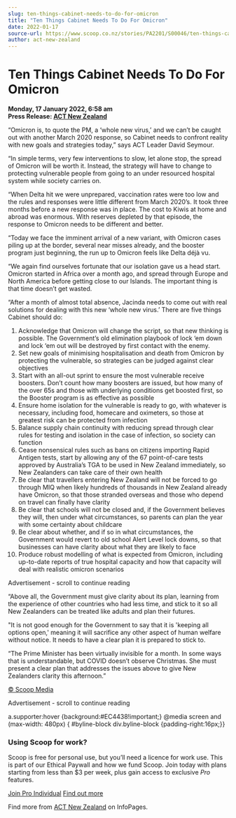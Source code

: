 ```yaml
---
slug: ten-things-cabinet-needs-to-do-for-omicron
title: "Ten Things Cabinet Needs To Do For Omicron"
date: 2022-01-17
source-url: https://www.scoop.co.nz/stories/PA2201/S00046/ten-things-cabinet-needs-to-do-for-omicron.htm
author: act-new-zealand
---
```

Ten Things Cabinet Needs To Do For Omicron
==========================================

**Monday, 17 January 2022, 6:58 am**  
**Press Release: [ACT New Zealand](https://info.scoop.co.nz/ACT_New_Zealand)**

“Omicron is, to quote the PM, a ‘whole new virus,’ and we can’t be caught out with another March 2020 response, so Cabinet needs to confront reality with new goals and strategies today,” says ACT Leader David Seymour.

“In simple terms, very few interventions to slow, let alone stop, the spread of Omicron will be worth it. Instead, the strategy will have to change to protecting vulnerable people from going to an under resourced hospital system while society carries on.

“When Delta hit we were unprepared, vaccination rates were too low and the rules and responses were little different from March 2020’s. It took three months before a new response was in place. The cost to Kiwis at home and abroad was enormous. With reserves depleted by that episode, the response to Omicron needs to be different and better.

“Today we face the imminent arrival of a new variant, with Omicron cases piling up at the border, several near misses already, and the booster program just beginning, the run up to Omicron feels like Delta déjà vu.

“We again find ourselves fortunate that our isolation gave us a head start. Omicron started in Africa over a month ago, and spread through Europe and North America before getting close to our Islands. The important thing is that time doesn’t get wasted.

“After a month of almost total absence, Jacinda needs to come out with real solutions for dealing with this new ‘whole new virus.’ There are five things Cabinet should do:

1.  Acknowledge that Omicron will change the script, so that new thinking is possible. The Government’s old elimination playbook of lock ‘em down and lock ‘em out will be destroyed by first contact with the enemy.
2.  Set new goals of minimising hospitalisation and death from Omicron by protecting the vulnerable, so strategies can be judged against clear objectives
3.  Start with an all-out sprint to ensure the most vulnerable receive boosters. Don’t count how many boosters are issued, but how many of the over 65s and those with underlying conditions get boosted first, so the Booster program is as effective as possible
4.  Ensure home isolation for the vulnerable is ready to go, with whatever is necessary, including food, homecare and oximeters, so those at greatest risk can be protected from infection
5.  Balance supply chain continuity with reducing spread through clear rules for testing and isolation in the case of infection, so society can function
6.  Cease nonsensical rules such as bans on citizens importing Rapid Antigen tests, start by allowing any of the 67 point-of-care tests approved by Australia’s TGA to be used in New Zealand immediately, so New Zealanders can take care of their own health
7.  Be clear that travellers entering New Zealand will not be forced to go through MIQ when likely hundreds of thousands in New Zealand already have Omicron, so that those stranded overseas and those who depend on travel can finally have clarity
8.  Be clear that schools will not be closed and, if the Government believes they will, then under what circumstances, so parents can plan the year with some certainty about childcare
9.  Be clear about whether, and if so in what circumstances, the Government would revert to old school Alert Level lock downs, so that businesses can have clarity about what they are likely to face
10.  Produce robust modelling of what is expected from Omicron, including up-to-date reports of true hospital capacity and how that capacity will deal with realistic omicron scenarios

Advertisement - scroll to continue reading





“Above all, the Government must give clarity about its plan, learning from the experience of other countries who had less time, and stick to it so all New Zealanders can be treated like adults and plan their futures.

"It is not good enough for the Government to say that it is 'keeping all options open,' meaning it will sacrifice any other aspect of human welfare without notice. It needs to have a clear plan it is prepared to stick to.

“The Prime Minister has been virtually invisible for a month. In some ways that is understandable, but COVID doesn’t observe Christmas. She must present a clear plan that addresses the issues above to give New Zealanders clarity this afternoon.”

[© Scoop Media](http://www.scoop.co.nz/about/terms.html)  

Advertisement - scroll to continue reading



a.supporter:hover {background:#EC4438!important;} @media screen and (max-width: 480px) { #byline-block div.byline-block {padding-right:16px;}}

### Using Scoop for work?

Scoop is free for personal use, but you’ll need a licence for work use. This is part of our Ethical Paywall and how we fund Scoop. Join today with plans starting from less than $3 per week, plus gain access to exclusive _Pro_ features.  
  
[Join Pro Individual](https://pro.scoop.co.nz/Individual/?from=ProIn24) [Find out more](https://pro.scoop.co.nz/using-scoop-for-work/?from=ProIn24)

Find more from [ACT New Zealand](https://info.scoop.co.nz/ACT_New_Zealand) on InfoPages.